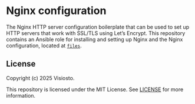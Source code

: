 # Nginx configuration

The Nginx HTTP server configuration boilerplate that can be used to set up HTTP
servers that work with SSL/TLS using Let’s Encrypt. This repository contains an
Ansible role for installing and setting up Nginx and the Nginx configuration,
located at [`files`](files).

## License

Copyright (c) 2025 Visiosto.

This repository is licensed under the MIT License. See [LICENSE](LICENSE) for
more information.
